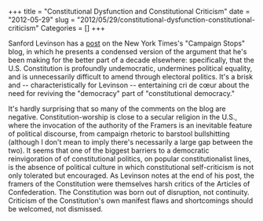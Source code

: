 +++
title = "Constitutional Dysfunction and Constitutional Criticism"
date = "2012-05-29"
slug = "2012/05/29/constitutional-dysfunction-constitutional-criticism"
Categories = []
+++

Sanford Levinson has a [post](http://campaignstops.blogs.nytimes.com/2012/05/28/our-imbecilic-constitution/) on the New York Times's "Campaign Stops" blog, in which he presents a condensed version of the argument that he's been making for the better part of a decade elsewhere: specifically, that the U.S. Constitution is profoundly undemocratic, undermines political equality, and is unnecessarily difficult to amend through electoral politics. It's a brisk and -- characteristically for Levinson -- entertaining cri de cœur about the need for reviving the "democracy" part of "constitutional democracy."

It's hardly surprising that so many of the comments on the blog are negative. Constitution-worship is close to a secular religion in the U.S., where the invocation of the authority of the Framers is an inevitable feature of political discourse, from campaign rhetoric to barstool bullshitting (although I don't mean to imply there's necessarily a large gap between the two). It seems that one of the biggest barriers to a democratic reinvigoration of of constitutional politics, on popular constitutionalist lines, is the absence of political culture in which constitutional self-criticism is not only tolerated but encouraged. As Levinson notes at the end of his post, the framers of the Constitution were themselves harsh critics of the Articles of Confederation. The Constitution was born out of disruption, not continuity. Criticism of the Constitution's own manifest flaws and shortcomings should be welcomed, not dismissed.
